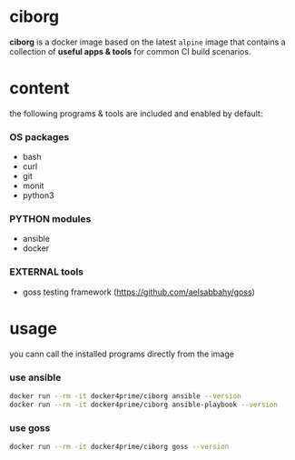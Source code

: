 # ciborg
**ciborg** is a docker image based on the latest `alpine` image that contains a collection of **useful apps &  tools** for common CI build scenarios.

# content
the following programs & tools are included and enabled by default:

### OS packages
- bash
- curl
- git
- monit
- python3

### PYTHON modules
- ansible
- docker

### EXTERNAL tools
- goss testing framework (https://github.com/aelsabbahy/goss)


# usage
you cann call the installed programs directly from the image

### use ansible
```bash
docker run --rm -it docker4prime/ciborg ansible --version
docker run --rm -it docker4prime/ciborg ansible-playbook --version
```

### use goss
```bash
docker run --rm -it docker4prime/ciborg goss --version
```
